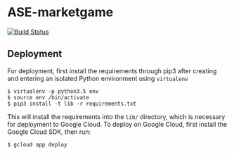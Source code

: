 # ASE-marketgame

[![Build Status](https://travis-ci.org/wanlinxie/ASE-marketgame.svg?branch=master)](https://travis-ci.org/wanlinxie/ASE-marketgame)

## Deployment
For deployment, first install the requirements through pip3 after creating and entering an isolated Python environment using `virtualenv`
```
$ virtualenv -p python3.5 env
$ source env /bin/activate
$ pip3 install -t lib -r requirements.txt
```
This will install the requirements into the `lib/` directory, which is necessary for deployment to Google Cloud.
To deploy on Google Cloud, first install the Google Cloud SDK, then run:
```
$ gcloud app deploy
```
